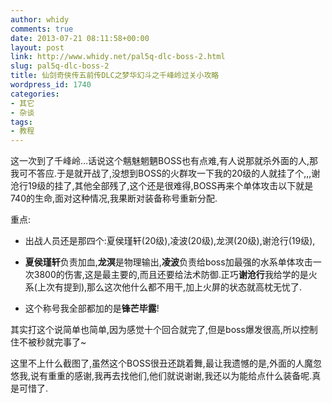 ```yaml
---
author: whidy
comments: true
date: 2013-07-21 08:11:58+00:00
layout: post
link: http://www.whidy.net/pal5q-dlc-boss-2.html
slug: pal5q-dlc-boss-2
title: 仙剑奇侠传五前传DLC之梦华幻斗之千峰岭过关小攻略
wordpress_id: 1740
categories:
- 其它
- 杂谈
tags:
- 教程
---
```


这一次到了千峰岭...话说这个魑魅魍魉BOSS也有点难,有人说那就杀外面的人,那我可不答应.于是就开战了,没想到BOSS的火群攻一下我的20级的人就挂了个,,,谢沧行19级的挂了,其他全部残了,这个还是很难得,BOSS再来个单体攻击以下就是740的生命,面对这种情况,我果断对装备称号重新分配.

重点:



	
  * 出战人员还是那四个:夏侯瑾轩(20级),凌波(20级),龙溟(20级),谢沧行(19级),

	
  * **夏侯瑾轩**负责加血,**龙溟**是物理输出,**凌波**负责给boss加最强的水系单体攻击一次3800的伤害,这是最主要的,而且还要给法术防御.正巧**谢沧行**我给学的是火系(上次有提到),那么这次他什么都不用干,加上火屏的状态就高枕无忧了.

	
  * 这个称号我全部都加的是**锋芒毕露**!


其实打这个说简单也简单,因为感觉十个回合就完了,但是boss爆发很高,所以控制住不被秒就完事了~

这里不上什么截图了,虽然这个BOSS很丑还跳着舞,最让我遗憾的是,外面的人魔忽悠我,说有重重的感谢,我再去找他们,他们就说谢谢,我还以为能给点什么装备呢.真是可惜了.
